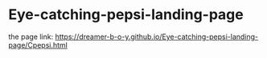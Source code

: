 # Eye-catching-pepsi-landing-page
the page link: https://dreamer-b-o-y.github.io/Eye-catching-pepsi-landing-page/Cpepsi.html
